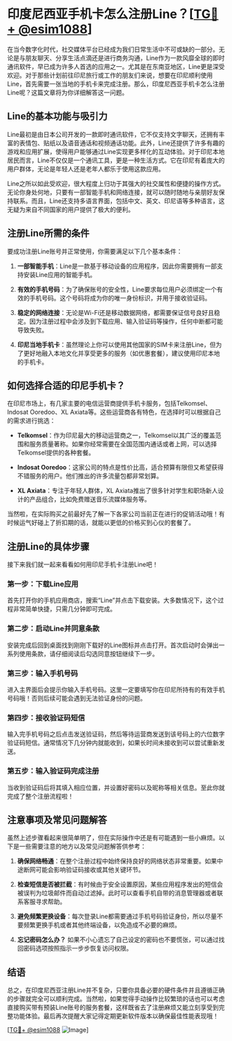 # 印度尼西亚手机卡怎么注册Line？[[TG💪+ @esim1088](https://t.me/s/esim1088)]

在当今数字化时代，社交媒体平台已经成为我们日常生活中不可或缺的一部分。无论是与朋友聊天、分享生活点滴还是进行商务沟通，Line作为一款风靡全球的即时通讯软件，早已成为许多人首选的应用之一。尤其是在东南亚地区，Line更是深受欢迎。对于那些计划前往印尼旅行或工作的朋友们来说，想要在印尼顺利使用Line，首先需要一张当地的手机卡来完成注册。那么，印度尼西亚手机卡怎么注册Line呢？这篇文章将为你详细解答这一问题。

## Line的基本功能与吸引力

Line最初是由日本公司开发的一款即时通讯软件，它不仅支持文字聊天，还拥有丰富的表情包、贴纸以及语音通话和视频通话功能。此外，Line还提供了许多有趣的游戏和应用扩展，使得用户能够通过Line实现更多样化的互动体验。对于印尼本地居民而言，Line不仅仅是一个通讯工具，更是一种生活方式。它在印尼有着庞大的用户群体，无论是年轻人还是老年人都乐于使用这款应用。

Line之所以如此受欢迎，很大程度上归功于其强大的社交属性和便捷的操作方式。无论你身处何地，只要有一部智能手机和网络连接，就可以随时随地与亲朋好友保持联系。而且，Line还支持多语言界面，包括中文、英文、印尼语等多种语言，这无疑为来自不同国家的用户提供了极大的便利。

## 注册Line所需的条件

要成功注册Line账号并正常使用，你需要满足以下几个基本条件：

1. **一部智能手机**：Line是一款基于移动设备的应用程序，因此你需要拥有一部支持安装Line应用的智能手机。
   
2. **有效的手机号码**：为了确保账号的安全性，Line要求每位用户必须绑定一个有效的手机号码。这个号码将成为你的唯一身份标识，并用于接收验证码。

3. **稳定的网络连接**：无论是Wi-Fi还是移动数据网络，都需要保证信号良好且稳定。因为注册过程中会涉及到下载应用、输入验证码等操作，任何中断都可能导致失败。

4. **印尼当地手机卡**：虽然理论上你可以使用其他国家的SIM卡来注册Line，但为了更好地融入本地文化并享受更多的服务（如优惠套餐），建议使用印尼本地的手机卡。

## 如何选择合适的印尼手机卡？

在印尼市场上，有几家主要的电信运营商提供手机卡服务，包括Telkomsel、Indosat Ooredoo、XL Axiata等。这些运营商各有特色，在选择时可以根据自己的需求进行挑选：

- **Telkomsel**：作为印尼最大的移动运营商之一，Telkomsel以其广泛的覆盖范围和服务质量著称。如果你经常需要在全国范围内通话或者上网，可以选择Telkomsel提供的各种套餐。
  
- **Indosat Ooredoo**：这家公司的特点是性价比高，适合预算有限但又希望获得不错服务的用户。他们推出的许多流量包都非常划算。

- **XL Axiata**：专注于年轻人群体，XL Axiata推出了很多针对学生和职场新人设计的产品组合，比如免费赠送音乐流媒体服务等。

当然啦，在实际购买之前最好先了解一下各家公司当前正在进行的促销活动哦！有时候运气好碰上了折扣期的话，就能以更低的价格买到心仪的套餐了。

## 注册Line的具体步骤

接下来我们就一起来看看如何用印尼手机卡注册Line吧！

### 第一步：下载Line应用
首先打开你的手机应用商店，搜索“Line”并点击下载安装。大多数情况下，这个过程非常简单快捷，只需几分钟即可完成。

### 第二步：启动Line并同意条款
安装完成后回到桌面找到刚刚下载好的Line图标并点击打开。首次启动时会弹出一系列使用条款，请仔细阅读后勾选同意按钮继续下一步。

### 第三步：输入手机号码
进入主界面后会提示你输入手机号码。这里一定要填写你在印尼所持有的有效手机号码哦！否则后续可能会遇到无法验证身份的问题。

### 第四步：接收验证码短信
输入完手机号码之后点击发送验证码，然后等待运营商发送到该号码上的六位数字验证码短信。通常情况下几分钟内就能收到，如果长时间未接收到可以尝试重新发送。

### 第五步：输入验证码完成注册
当收到验证码后将其填入相应位置，并设置好密码以及昵称等相关信息。至此你就完成了整个注册流程啦！

## 注意事项及常见问题解答

虽然上述步骤看起来很简单明了，但在实际操作中还是有可能遇到一些小麻烦。以下是一些需要注意的地方以及常见问题解答供参考：

1. **确保网络畅通**：在整个注册过程中始终保持良好的网络状态非常重要。如果中途断网可能会影响验证码接收或其他关键环节。

2. **检查短信是否被拦截**：有时候由于安全设置原因，某些应用程序发出的短信会被误判为垃圾邮件而自动过滤掉。此时可以查看手机自带的消息管理器或者联系客服寻求帮助。

3. **避免频繁更换设备**：每次登录Line都需要通过手机号码验证身份，所以尽量不要频繁更换手机或者其他终端设备，以免造成不必要的麻烦。

4. **忘记密码怎么办？** 如果不小心遗忘了自己设定的密码也不要慌张，可以通过找回密码选项按照指示一步步恢复访问权限。

## 结语

总之，在印度尼西亚注册Line并不复杂，只要你具备必要的硬件条件并且遵循正确的步骤就完全可以顺利完成。当然啦，如果觉得手动操作比较繁琐的话也可以考虑直接购买带有预装Line账号的服务套餐，这样既省去了注册麻烦又能立刻享受到完整功能体验。最后再次提醒大家记得定期更新软件版本以确保最佳性能表现哦！

[[TG💪+ @esim1088](https://t.me/s/esim1088) ![Image](https://i.postimg.cc/4NQfJmqS/Snipaste-2025-05-13-00-14-12.png)]